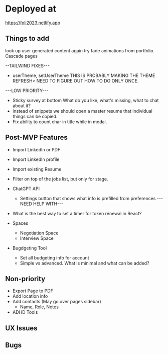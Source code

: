 # Deployed at

https://foli2023.netlify.app

## Things to add

look up user generated content again
try fade animations from portfolio. Cascade pages

--TAILWIND FIXES---
-   userTheme, setUserTheme THIS IS PROBABLY MAKING THE THEME REFRESH> NEED TO FIGURE OUT HOW TO DO ONLY ONCE.

---LOW PRIORITY---
-   Sticky survey at bottom
    What do you like, what's missing, what to chat about it?
-   instead of snippets we should open a master resume that individual things can be copied.
-   Fix ability to count char in title while in modal.


## Post-MVP Features
-   Import LinkedIn or PDF
-   Import LinkedIn profile
-   Import existing Resume
-   Filter on top of the jobs list, but only for stage.

-   ChatGPT API
    -   Settings button that shows what info is prefilled from preferences
    ---NEED HELP WITH---
-   What is the best way to set a timer for token renewal in React?

-   Spaces
    -   Negotiation Space
    -   Interview Space
-   Bugdgeting Tool
    -   Set all budgeting info for account
    -   Simple vs advanced. What is minimal and what can be added?


## Non-priority
-   Export Page to PDF
-   Add location info
-   Add contacts (May go over pages sidebar)
    -   Name, Role, Notes
-   ADHD Tools

## UX Issues

## Bugs